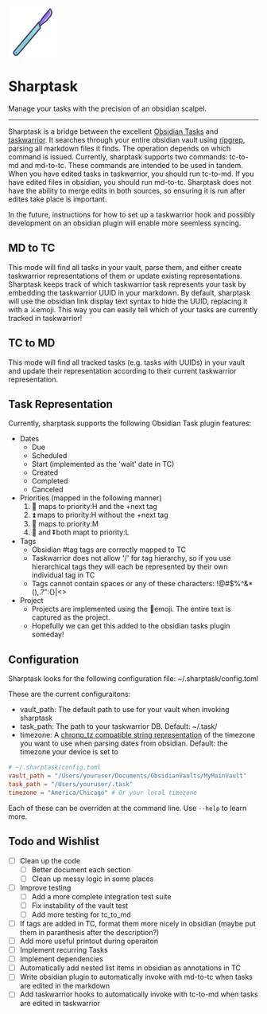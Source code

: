 ![Image of a purple obsidian scalpel](sharptask.png)
# Sharptask

Manage your tasks with the precision of an obsidian scalpel.

___

Sharptask is a bridge between the excellent [Obsidian
Tasks](https://github.com/obsidian-tasks-group/obsidian-tasks) and
[taskwarrior](https://github.com/GothenburgBitFactory/taskwarrior). It searches through your entire
obsidian vault using [ripgrep](https://github.com/BurntSushi/ripgrep), parsing all markdown files it
finds. The operation depends on which command is issued. Currently, sharptask supports two commands:
tc-to-md and md-to-tc. These commands are intended to be used in tandem. When you have edited tasks
in taskwarrior, you should run tc-to-md. If you have edited files in obsidian, you should run
md-to-tc. Sharptask does not have the ability to merge edits in both sources, so ensuring it is run
after edites take place is important. 

In the future, instructions
for how to set up a taskwarrior hook and possibly development on an obsidian plugin will enable more
seemless syncing.

## MD to TC 

This mode will find all tasks in your vault, parse them, and either create taskwarrior
representations of them or update existing representations. Sharptask keeps track of which
taskwarrior task represents your task by embedding the taskwarrior UUID in your markdown. By
default, sharptask will use the obsidian link display text syntax to hide the UUID, replacing it
with a ⚔️emoji. This way you can easily tell which of your tasks are currently tracked in
taskwarrior! 

## TC to MD

This mode will find all tracked tasks (e.g. tasks with UUIDs) in your vault and update their
representation according to their current taskwarrior representation.

## Task Representation

Currently, sharptask supports the following Obsidian Task plugin features:

- Dates
    - Due
    - Scheduled
    - Start (implemented as the 'wait' date in TC)
    - Created
    - Completed
    - Canceled
- Priorities (mapped in the following manner)
    1. 🔺 maps to priority:H and the +next tag
    2. ⏫ maps to priority:H without the +next tag
    3. 🔼 maps to priority:M
    4. 🔽 and ⏬️both mapt to priority:L
- Tags
    - Obsidian #tag tags are correctly mapped to TC
    - Taskwarrior does not allow '/' for tag hierarchy, so if you use hierarchical tags they will each be represented by their own individual tag in TC
    - Tags cannot contain spaces or any of these characters: !@#$%^&*(),.?":{}|<>
- Project
    - Projects are implemented using the 🔨emoji. The entire text is captured as the project.
    - Hopefully we can get this added to the obsidian tasks plugin someday!

## Configuration

Sharptask looks for the following configuration file: ~/.sharptask/config.toml

These are the current configuraitons:

- vault_path: The default path to use for your vault when invoking sharptask
- task_path: The path to your taskwarrior DB. Default: ~/.task/
- timezone: A [chrono_tz compatible string representation](https://docs.rs/chrono-tz/latest/chrono_tz/) of the timezone you want to use when parsing dates from obsidian. Default: the timezone your device is set to

```toml
# ~/.sharptask/config.toml
vault_path = "/Users/youruser/Documents/ObsidianVaults/MyMainVault"
task_path = "/Users/youruser/.task"
timezone = "America/Chicago" # Or your local timezone
```

Each of these can be overriden at the command line. Use `--help` to learn more.

## Todo and Wishlist

- [ ] Clean up the code
    - [ ] Better document each section
    - [ ] Clean up messy logic in some places
- [ ] Improve testing
    - [ ] Add a more complete integration test suite
    - [ ] Fix instability of the vault test
    - [ ] Add more testing for tc_to_md
- [ ] If tags are added in TC, format them more nicely in obsidian (maybe put them in paranthesis after the description?)
- [ ] Add more useful printout during operaiton
- [ ] Implement recurring Tasks
- [ ] Implement dependencies
- [ ] Automatically add nested list items in obsidian as annotations in TC
- [ ] Write obsidian plugin to automatically invoke with md-to-tc when tasks are edited in the markdown
- [ ] Add taskwarrior hooks to automatically invoke with tc-to-md when tasks are edited in taskwarrior
